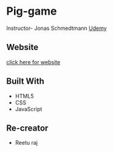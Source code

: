 # Pig-game
Instructor- Jonas Schmedtmann [Udemy](https://www.udemy.com/the-complete-javascript-course)

## Website
[click here for website](https://69otherways.github.io/Advance-DOM/)

## Built With

- HTML5
- CSS
- JavaScript

## Re-creator
- Reetu raj
